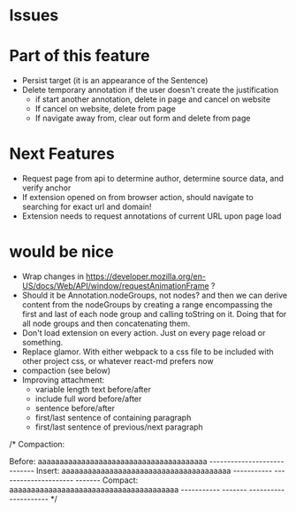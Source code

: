 # Issues

# Part of this feature
- Persist target (it is an appearance of the Sentence)
- Delete temporary annotation if the user doesn't create the justification
  - if start another annotation, delete in page and cancel on website
  - If cancel on website, delete from page
  - If navigate away from, clear out form and delete from page
  
# Next Features
- Request page from api to determine author, determine source data, and verify anchor
- If extension opened on from browser action, should navigate to searching for exact url and domain!
- Extension needs to request annotations of current URL upon page load

# would be nice
- Wrap changes in https://developer.mozilla.org/en-US/docs/Web/API/window/requestAnimationFrame ?
- Should it be Annotation.nodeGroups, not nodes? and then we can derive content from the nodeGroups by creating a range encompassing the
  first and last of each node group and calling toString on it.  Doing that for all node groups and then concatenating them.
- Don't load extension on every action.  Just on every page reload or something.
- Replace glamor. With either webpack to a css file to be included with other project css, or whatever react-md prefers now
- compaction (see below)
- Improving attachment:
  - variable length text before/after
  - include full word before/after
  - sentence before/after
  - first/last sentence of containing paragraph
  - first/last sentence of previous/next paragraph

/*
   Compaction:
  
   Before:
   aaaaaaaaaaaaaaaaaaaaaaaaaaaaaaaaaaaaaaa
                ---------------------
                            -------
   Insert:
   aaaaaaaaaaaaaaaaaaaaaaaaaaaaaaaaaaaaaaa
            -----------
                ---------------------
                            -------
   Compact:
   aaaaaaaaaaaaaaaaaaaaaaaaaaaaaaaaaaaaaaa
            -----------     -------
                ---------------------
 */
 